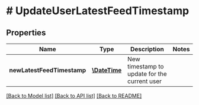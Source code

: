 # # UpdateUserLatestFeedTimestamp

## Properties

Name | Type | Description | Notes
------------ | ------------- | ------------- | -------------
**newLatestFeedTimestamp** | [**\DateTime**](\DateTime.md) | New timestamp to update for the current user | 

[[Back to Model list]](../../README.md#documentation-for-models) [[Back to API list]](../../README.md#documentation-for-api-endpoints) [[Back to README]](../../README.md)


